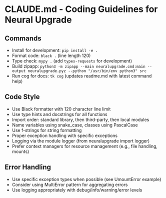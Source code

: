 # CLAUDE.md - Coding Guidelines for Neural Upgrade

## Commands
- Install for development: `pip install -e .`
- Format code: `black .` (line length 120)
- Type check: `mypy .` (add `types-requests` for development)
- Build zipapp: `python3 -m zipapp --main neuralupgrade.cmd:main --output neuralupgrade.pyz --python "/usr/bin/env python3" src`
- Run cog for docs: `tk cog` (updates readme.md with latest command help)

## Code Style
- Use Black formatter with 120 character line limit
- Use type hints and docstrings for all functions
- Import order: standard library, then third-party, then local modules
- Name variables using snake_case, classes using PascalCase
- Use f-strings for string formatting
- Proper exception handling with specific exceptions
- Logging via the module logger (from neuralupgrade import logger)
- Prefer context managers for resource management (e.g., file handling, mounts)

## Error Handling
- Use specific exception types when possible (see UmountError example)
- Consider using MultiError pattern for aggregating errors
- Use logging appropriately with debug/info/warning/error levels
